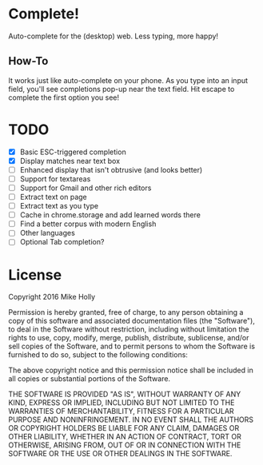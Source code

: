 # Complete!

Auto-complete for the (desktop) web. Less typing, more happy!

## How-To

It works just like auto-complete on your phone. As you type into an input field,
you'll see completions pop-up near the text field. Hit escape to complete the
first option you see!

# TODO

* [x] Basic ESC-triggered completion
* [x] Display matches near text box
* [ ] Enhanced display that isn't obtrusive (and looks better)
* [ ] Support for textareas
* [ ] Support for Gmail and other rich editors
* [ ] Extract text on page
* [ ] Extract text as you type
* [ ] Cache in chrome.storage and add learned words there
* [ ] Find a better corpus with modern English
* [ ] Other languages
* [ ] Optional Tab completion?

# License

Copyright 2016 Mike Holly

Permission is hereby granted, free of charge, to any person obtaining a copy of this software and associated documentation files (the "Software"), to deal in the Software without restriction, including without limitation the rights to use, copy, modify, merge, publish, distribute, sublicense, and/or sell copies of the Software, and to permit persons to whom the Software is furnished to do so, subject to the following conditions:

The above copyright notice and this permission notice shall be included in all copies or substantial portions of the Software.

THE SOFTWARE IS PROVIDED "AS IS", WITHOUT WARRANTY OF ANY KIND, EXPRESS OR IMPLIED, INCLUDING BUT NOT LIMITED TO THE WARRANTIES OF MERCHANTABILITY, FITNESS FOR A PARTICULAR PURPOSE AND NONINFRINGEMENT. IN NO EVENT SHALL THE AUTHORS OR COPYRIGHT HOLDERS BE LIABLE FOR ANY CLAIM, DAMAGES OR OTHER LIABILITY, WHETHER IN AN ACTION OF CONTRACT, TORT OR OTHERWISE, ARISING FROM, OUT OF OR IN CONNECTION WITH THE SOFTWARE OR THE USE OR OTHER DEALINGS IN THE SOFTWARE.
